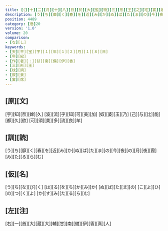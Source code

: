 ```yaml
---
title: [（][十][二][月][十][八][日][於][大][監][物][三][形][王][之][宅][宴][歌][三][首][）]
description: [う][ち][靡][く][春][を][近][み][か][ぬ][ば][た][ま][の][今][夜][の][月][夜][霞][み][た][る][ら][む]
position: 4489
category: [巻]20
version: '1.0'
volume: 20
comparison:
- [な][し]
keywords:
- [天][平][宝][字][１][年][１][２][月][１][８][日]
- [年][紀]
- [作][者][：][甘][南][備][伊][香]
- [三][形][王]
- [枕][詞]
- [叙][景]
- [宴][席]
---
```


## [原][文]

[宇][知][奈][婢][久] [波][流][乎][知][可][美][加] [奴][婆][玉][乃] [己][与][比][能][都][久][欲] [可][須][美][多][流][良][牟]

## [訓][読]

[う][ち][靡][く][春][を][近][み][か][ぬ][ば][た][ま][の][今][夜][の][月][夜][霞][み][た][る][ら][む]

## [仮][名]

[う][ち][な][び][く] [は][る][を][ち][か][み][か] [ぬ][ば][た][ま][の] [こ][よ][ひ][の][つ][く][よ] [か][す][み][た][る][ら][む]

## [左][注]

[右][一][首][大][蔵][大][輔][甘][南][備][伊][香][真][人]
